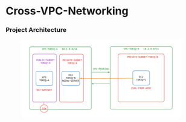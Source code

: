 # Cross-VPC-Networking

### Project Architecture

<figure > 
<p align="center">
  <img src="./System_design.png" alt="project architecture" />
</p>
</figure>

